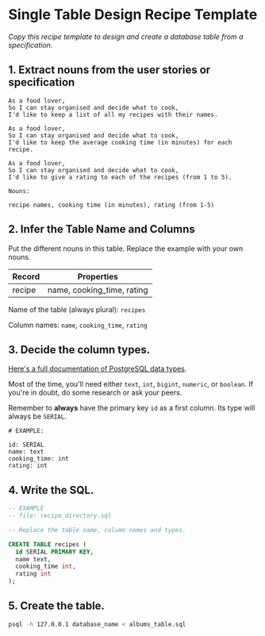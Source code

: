 # Single Table Design Recipe Template

_Copy this recipe template to design and create a database table from a specification._

## 1. Extract nouns from the user stories or specification

```
As a food lover,
So I can stay organised and decide what to cook,
I'd like to keep a list of all my recipes with their names.

As a food lover,
So I can stay organised and decide what to cook,
I'd like to keep the average cooking time (in minutes) for each recipe.

As a food lover,
So I can stay organised and decide what to cook,
I'd like to give a rating to each of the recipes (from 1 to 5).
```

```
Nouns:

recipe names, cooking time (in minutes), rating (from 1-5)
```

## 2. Infer the Table Name and Columns

Put the different nouns in this table. Replace the example with your own nouns.

| Record | Properties                 |
|--------|----------------------------|
| recipe | name, cooking_time, rating |

Name of the table (always plural): `recipes`

Column names: `name`, `cooking_time`, `rating`

## 3. Decide the column types.

[Here's a full documentation of PostgreSQL data types](https://www.postgresql.org/docs/current/datatype.html).

Most of the time, you'll need either `text`, `int`, `bigint`, `numeric`, or `boolean`. If you're in doubt, do some research or ask your peers.

Remember to **always** have the primary key `id` as a first column. Its type will always be `SERIAL`.

```
# EXAMPLE:

id: SERIAL
name: text
cooking_time: int
rating: int
```

## 4. Write the SQL.

```sql
-- EXAMPLE
-- file: recipe_directory.sql

-- Replace the table name, column names and types.

CREATE TABLE recipes (
  id SERIAL PRIMARY KEY,
  name text,
  cooking_time int, 
  rating int
);
```

## 5. Create the table.

```bash
psql -h 127.0.0.1 database_name < albums_table.sql
```